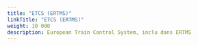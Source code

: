 ```yaml
---
title: "ETCS (ERTMS)"
linkTitle: "ETCS (ERTMS)"
weight: 10 000
description: European Train Control System, inclu dans ERTMS
---
```

